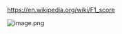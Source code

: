 https://en.wikipedia.org/wiki/F1_score



![image.png](https://i.loli.net/2020/01/15/Qo9BHM4fXNVFKsP.png)






